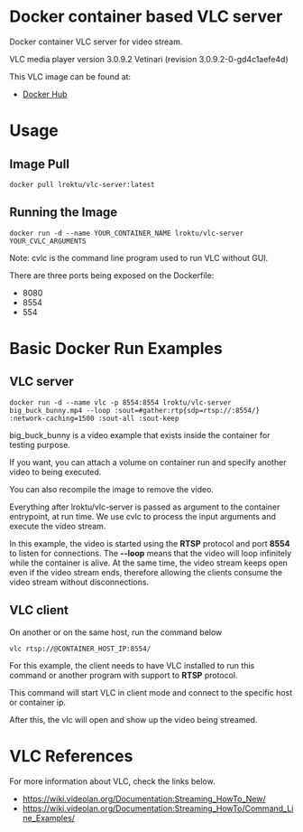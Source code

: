 # Docker container based VLC server
Docker container VLC server for video stream.

VLC media player version 3.0.9.2 Vetinari (revision 3.0.9.2-0-gd4c1aefe4d)

This VLC image can be found at:
* [Docker Hub](https://hub.docker.com/repository/docker/lroktu/vlc-server)

# Usage

## Image Pull

```
docker pull lroktu/vlc-server:latest
```

## Running the Image

```
docker run -d --name YOUR_CONTAINER_NAME lroktu/vlc-server YOUR_CVLC_ARGUMENTS
```

Note: cvlc is the command line program used to run VLC without GUI.

There are three ports being exposed on the Dockerfile:
* 8080
* 8554
* 554

# Basic Docker Run Examples

## VLC server

```
docker run -d --name vlc -p 8554:8554 lroktu/vlc-server big_buck_bunny.mp4 --loop :sout=#gather:rtp{sdp=rtsp://:8554/} :network-caching=1500 :sout-all :sout-keep
```

big_buck_bunny is a video example that exists inside the container for testing purpose. 

If you want, you can attach a volume on container run and specify another video to being executed.

You can also recompile the image to remove the video. 

Everything after lroktu/vlc-server is passed as argument to the container entrypoint, at run time. We use cvlc to process the input arguments and execute the video stream.

In this example, the video is started using the **RTSP** protocol and port **8554** to listen for connections. The **--loop** means that the video will loop infinitely while the container is alive. At the same time, the video stream keeps open even if the video stream ends, therefore allowing the clients consume the video stream without disconnections.


## VLC client

On another or on the same host, run the command below

```
vlc rtsp://@CONTAINER_HOST_IP:8554/

```

For this example, the client needs to have VLC installed to run this command or another program with support to **RTSP** protocol. 

This command will start VLC in client mode and connect to the specific host or container ip. 

After this, the vlc will open and show up the video being streamed. 

# VLC References

For more information about VLC, check the links below.
* https://wiki.videolan.org/Documentation:Streaming_HowTo_New/
* https://wiki.videolan.org/Documentation:Streaming_HowTo/Command_Line_Examples/


